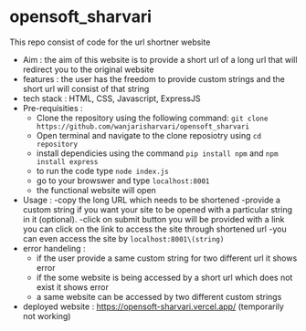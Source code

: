 # opensoft_sharvari
This repo consist of code for the url shortner website
+ Aim :
           the aim of this website is to provide a short url of a long url that will redirect you to the original website
+ features :
           the user has the freedom to provide custom strings and the short url will consist of that string
+ tech stack :
             HTML, CSS, Javascript, ExpressJS
+ Pre-requisities :
  - Clone the repository using the following command:
    ```git clone https://github.com/wanjarisharvari/opensoft_sharvari```  
  - Open terminal and navigate to the clone reposiotry using ```cd repository```
  - install dependicies using the command ```pip install npm``` and
    ```npm install express```
  - to run the code type ```node index.js```
  - go to your browswer and type ```localhost:8001```
  - the functional website will open
+ Usage :
  -copy the long URL which needs to be shortened
  -provide a custom string if you want your site to be opened with a particular string in it (optional).
  -click on submit button you will be provided with a link you can click on the link to access the site through shortened url
  -you can even access the site by ```localhost:8001\(string)```
+ error handeling :
  - if the user provide a same custom string for two different url it shows error
  - if the some website is being accessed by a short url which does not exist it shows error
  - a same website can be accessed by two different custom strings
+ deployed website : https://opensoft-sharvari.vercel.app/ (temporarily not working)

